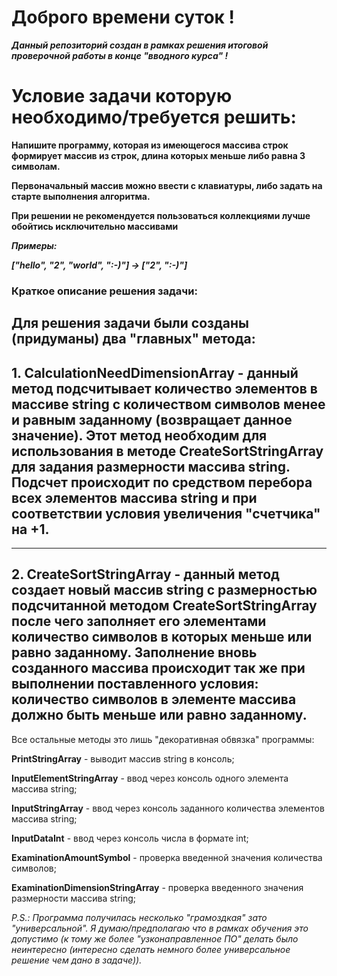 # Доброго времени суток ! 

***Данный репозиторий создан в рамках решения итоговой проверочной работы в конце "вводного курса" !***

Условие задачи которую необходимо/требуется решить:
==================================================

**Напишите программу, которая из имеющегося массива строк формирует массив из строк, длина которых меньше либо равна 3 символам.**

**Первоначальный массив можно ввести с клавиатуры, либо задать на старте выполнения алгоритма.**

**При решении не рекомендуется пользоваться коллекциями лучше обойтись исключительно массивами**

***Примеры:***

***["hello", "2", "world", ":-)"] -> ["2", ":-)"]***

### Краткое описание решения задачи:

## Для решения задачи были созданы (придуманы) два "главных" метода:

## 1. CalculationNeedDimensionArray - данный метод подсчитывает количество элементов в массиве string с количеством символов менее и равным заданному (возвращает данное значение). Этот метод необходим для использования в методе СreateSortStringArray для задания размерности массива string. Подсчет  происходит по средством перебора всех элементов массива string и при соответствии условия увеличения "счетчика" на +1.
___
## 2. СreateSortStringArray - данный метод создает новый массив string с размерностью подсчитанной методом СreateSortStringArray после чего заполняет его элементами количество символов в которых меньше или равно заданному. Заполнение вновь созданного массива происходит так же при выполнении поставленного условия: количество символов в элементе массива должно быть меньше или равно заданному.

Все остальные методы это лишь "декоративная обвязка" программы:

**PrintStringArray** - выводит массив string в консоль;

**InputElementStringArray** - ввод через консоль одного элемента массива string;

**InputStringArray** - ввод через консоль заданного количества элементов массива string;

**InputDataInt** - ввод через консоль числа в формате int;

**ExaminationAmountSymbol** - проверка введенной значения количества символов;

**ExaminationDimensionStringArray** - проверка введенного значения размерности массива string;

*P.S.: Программа получилась несколько "грамоздкая" зато "универсальной". Я думаю/предполагаю что в рамках обучения это допустимо (к тому же более "узконаправленное ПО" делать было неинтересно (интересно сделать немного более универсальное решение чем дано в задаче)).*